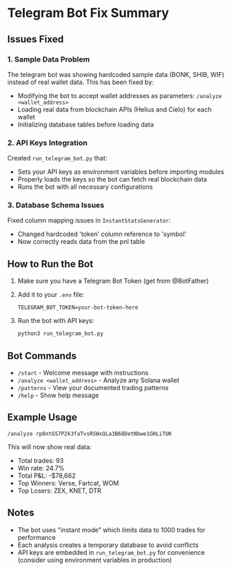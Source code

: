 # Telegram Bot Fix Summary

## Issues Fixed

### 1. **Sample Data Problem**
The telegram bot was showing hardcoded sample data (BONK, SHIB, WIF) instead of real wallet data. This has been fixed by:

- Modifying the bot to accept wallet addresses as parameters: `/analyze <wallet_address>`
- Loading real data from blockchain APIs (Helius and Cielo) for each wallet
- Initializing database tables before loading data

### 2. **API Keys Integration**
Created `run_telegram_bot.py` that:
- Sets your API keys as environment variables before importing modules
- Properly loads the keys so the bot can fetch real blockchain data
- Runs the bot with all necessary configurations

### 3. **Database Schema Issues**
Fixed column mapping issues in `InstantStatsGenerator`:
- Changed hardcoded 'token' column reference to 'symbol' 
- Now correctly reads data from the pnl table

## How to Run the Bot

1. Make sure you have a Telegram Bot Token (get from @BotFather)
2. Add it to your `.env` file:
   ```
   TELEGRAM_BOT_TOKEN=your-bot-token-here
   ```

3. Run the bot with API keys:
   ```bash
   python3 run_telegram_bot.py
   ```

## Bot Commands

- `/start` - Welcome message with instructions
- `/analyze <wallet_address>` - Analyze any Solana wallet
- `/patterns` - View your documented trading patterns  
- `/help` - Show help message

## Example Usage

```
/analyze rp8ntGS7P2k3faTvsRSWxQLa3B68DetNbwe1GHLiTUK
```

This will now show real data:
- Total trades: 93
- Win rate: 24.7%
- Total P&L: -$78,662
- Top Winners: Verse, Fartcat, WOM
- Top Losers: ZEX, KNET, DTR

## Notes

- The bot uses "instant mode" which limits data to 1000 trades for performance
- Each analysis creates a temporary database to avoid conflicts
- API keys are embedded in `run_telegram_bot.py` for convenience (consider using environment variables in production) 